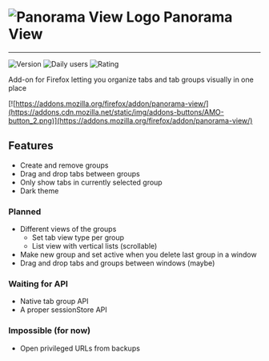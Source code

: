 # ![Panorama View Logo](https://github.com/photodiode/panorama-view/raw/master/src/icons/logo/logo-24.png) Panorama View

---

![Version](https://img.shields.io/amo/v/panorama-view?label=version)
![Daily users](https://img.shields.io/amo/users/panorama-view)
![Rating](https://img.shields.io/amo/rating/panorama-view)

Add-on for Firefox letting you organize tabs and tab groups visually in one place

[![https://addons.mozilla.org/firefox/addon/panorama-view/](https://addons.cdn.mozilla.net/static/img/addons-buttons/AMO-button_2.png)](https://addons.mozilla.org/firefox/addon/panorama-view/)


## Features
- Create and remove groups
- Drag and drop tabs between groups
- Only show tabs in currently selected group
- Dark theme


### Planned
- Different views of the groups
  - Set tab view type per group
  - List view with vertical lists (scrollable)
- Make new group and set active when you delete last group in a window
- Drag and drop tabs and groups between windows (maybe)


### Waiting for API
- Native tab group API
- A proper sessionStore API


### Impossible (for now)
- Open privileged URLs from backups


